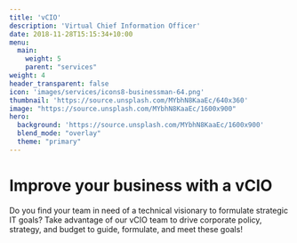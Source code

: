 ```yaml
---
title: 'vCIO'
description: 'Virtual Chief Information Officer'
date: 2018-11-28T15:15:34+10:00
menu:
  main:
    weight: 5
    parent: "services"
weight: 4
header_transparent: false
icon: 'images/services/icons8-businessman-64.png'
thumbnail: 'https://source.unsplash.com/MYbhN8KaaEc/640x360'
image: "https://source.unsplash.com/MYbhN8KaaEc/1600x900"
hero:
  background: 'https://source.unsplash.com/MYbhN8KaaEc/1600x900'
  blend_mode: "overlay"
  theme: "primary"
---
```


# Improve your business with a vCIO

Do you find your team in need of a technical visionary to formulate strategic IT goals? Take advantage of our vCIO team to drive corporate policy, strategy, and budget to guide, formulate, and meet these goals!
